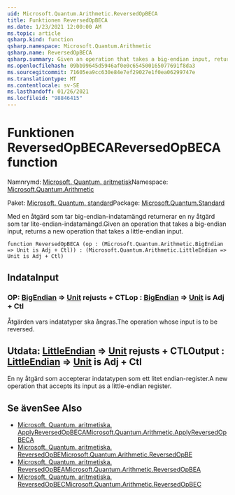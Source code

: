 ```yaml
---
uid: Microsoft.Quantum.Arithmetic.ReversedOpBECA
title: Funktionen ReversedOpBECA
ms.date: 1/23/2021 12:00:00 AM
ms.topic: article
qsharp.kind: function
qsharp.namespace: Microsoft.Quantum.Arithmetic
qsharp.name: ReversedOpBECA
qsharp.summary: Given an operation that takes a big-endian input, returns a new operation that takes a little-endian input.
ms.openlocfilehash: 09bb99645d5946af0e0c654500165077691f8da3
ms.sourcegitcommit: 71605ea9cc630e84e7ef29027e1f0ea06299747e
ms.translationtype: MT
ms.contentlocale: sv-SE
ms.lasthandoff: 01/26/2021
ms.locfileid: "98846415"
---
```

# <a name="reversedopbeca-function"></a><span data-ttu-id="6cc3a-102">Funktionen ReversedOpBECA</span><span class="sxs-lookup"><span data-stu-id="6cc3a-102">ReversedOpBECA function</span></span>

<span data-ttu-id="6cc3a-103">Namnrymd: [Microsoft. Quantum. aritmetisk](xref:Microsoft.Quantum.Arithmetic)</span><span class="sxs-lookup"><span data-stu-id="6cc3a-103">Namespace: [Microsoft.Quantum.Arithmetic](xref:Microsoft.Quantum.Arithmetic)</span></span>

<span data-ttu-id="6cc3a-104">Paket: [Microsoft. Quantum. standard](https://nuget.org/packages/Microsoft.Quantum.Standard)</span><span class="sxs-lookup"><span data-stu-id="6cc3a-104">Package: [Microsoft.Quantum.Standard](https://nuget.org/packages/Microsoft.Quantum.Standard)</span></span>


<span data-ttu-id="6cc3a-105">Med en åtgärd som tar big-endian-indatamängd returnerar en ny åtgärd som tar lite-endian-indatamängd.</span><span class="sxs-lookup"><span data-stu-id="6cc3a-105">Given an operation that takes a big-endian input, returns a new operation that takes a little-endian input.</span></span>

```qsharp
function ReversedOpBECA (op : (Microsoft.Quantum.Arithmetic.BigEndian => Unit is Adj + Ctl)) : (Microsoft.Quantum.Arithmetic.LittleEndian => Unit is Adj + Ctl)
```


## <a name="input"></a><span data-ttu-id="6cc3a-106">Indata</span><span class="sxs-lookup"><span data-stu-id="6cc3a-106">Input</span></span>

### <a name="op--bigendian--unit--is-adj--ctl"></a><span data-ttu-id="6cc3a-107">OP: [BigEndian](xref:Microsoft.Quantum.Arithmetic.BigEndian) => [Unit](xref:microsoft.quantum.lang-ref.unit)  rejusts + CTL</span><span class="sxs-lookup"><span data-stu-id="6cc3a-107">op : [BigEndian](xref:Microsoft.Quantum.Arithmetic.BigEndian) => [Unit](xref:microsoft.quantum.lang-ref.unit)  is Adj + Ctl</span></span>

<span data-ttu-id="6cc3a-108">Åtgärden vars indatatyper ska ångras.</span><span class="sxs-lookup"><span data-stu-id="6cc3a-108">The operation whose input is to be reversed.</span></span>



## <a name="output--littleendian--unit--is-adj--ctl"></a><span data-ttu-id="6cc3a-109">Utdata: [LittleEndian](xref:Microsoft.Quantum.Arithmetic.LittleEndian) => [Unit](xref:microsoft.quantum.lang-ref.unit)  rejusts + CTL</span><span class="sxs-lookup"><span data-stu-id="6cc3a-109">Output : [LittleEndian](xref:Microsoft.Quantum.Arithmetic.LittleEndian) => [Unit](xref:microsoft.quantum.lang-ref.unit)  is Adj + Ctl</span></span>

<span data-ttu-id="6cc3a-110">En ny åtgärd som accepterar indatatypen som ett litet endian-register.</span><span class="sxs-lookup"><span data-stu-id="6cc3a-110">A new operation that accepts its input as a little-endian register.</span></span>

## <a name="see-also"></a><span data-ttu-id="6cc3a-111">Se även</span><span class="sxs-lookup"><span data-stu-id="6cc3a-111">See Also</span></span>

- [<span data-ttu-id="6cc3a-112">Microsoft. Quantum. aritmetiska. ApplyReversedOpBECA</span><span class="sxs-lookup"><span data-stu-id="6cc3a-112">Microsoft.Quantum.Arithmetic.ApplyReversedOpBECA</span></span>](xref:Microsoft.Quantum.Arithmetic.ApplyReversedOpBECA)
- [<span data-ttu-id="6cc3a-113">Microsoft. Quantum. aritmetiska. ReversedOpBE</span><span class="sxs-lookup"><span data-stu-id="6cc3a-113">Microsoft.Quantum.Arithmetic.ReversedOpBE</span></span>](xref:Microsoft.Quantum.Arithmetic.ReversedOpBE)
- [<span data-ttu-id="6cc3a-114">Microsoft. Quantum. aritmetiska. ReversedOpBEA</span><span class="sxs-lookup"><span data-stu-id="6cc3a-114">Microsoft.Quantum.Arithmetic.ReversedOpBEA</span></span>](xref:Microsoft.Quantum.Arithmetic.ReversedOpBEA)
- [<span data-ttu-id="6cc3a-115">Microsoft. Quantum. aritmetiska. ReversedOpBEC</span><span class="sxs-lookup"><span data-stu-id="6cc3a-115">Microsoft.Quantum.Arithmetic.ReversedOpBEC</span></span>](xref:Microsoft.Quantum.Arithmetic.ReversedOpBEC)